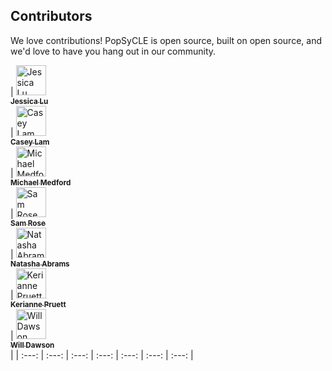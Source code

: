## Contributors

We love contributions! PopSyCLE is open source,
built on open source, and we'd love to have you hang out in our community.

<!-- ALL-CONTRIBUTORS-LIST:START - Do not remove or modify this section -->
<!-- prettier-ignore -->
| [<img src="https://avatars0.githubusercontent.com/u/1459392" width="48px;" alt="Jessica Lu"/><br /><sub><b>Jessica Lu</b></sub>](https://github.com/jluastro)<br /> 
| [<img src="https://avatars1.githubusercontent.com/u/31839166" width="48px;" alt="Casey Lam"/><br /><sub><b>Casey Lam</b></sub>](https://github.com/caseylam)<br /> 
| [<img src="https://avatars3.githubusercontent.com/u/12001188?s=460&u=5a23ecfbee6274c0368f7993353719ff2ec6e7bb" width="48px;" alt="Michael Medford"/><br /><sub><b>Michael Medford</b></sub>](https://github.com/MichaelMedford)<br /> 
| [<img src="https://avatars2.githubusercontent.com/u/58865295?s=460&v=4" width="48px;" alt="Sam Rose"/><br /><sub><b>Sam Rose</b></sub>](https://github.com/samrose30)<br /> | [<img src="https://www.nsabrams.com/images/Natasha.jpeg" width="48px;" alt="Natasha Abrams"/><br /><sub><b>Natasha Abrams</b></sub>](https://www.nsabrams.com/)<br /> 
| [<img src="https://avatars1.githubusercontent.com/u/27032156?s=460&v=4" width="48px;" alt="Kerianne Pruett"/><br /><sub><b>Kerianne Pruett</b></sub>](https://github.com/Kerianne28)<br /> 
| [<img src="https://people.llnl.gov/sites/default/files/styles/medium/public/img/dawson29.png?itok=4raoUpPa" width="48px;" alt="Will Dawson"/><br /><sub><b>Will Dawson</b></sub>](http://www.dawsonresearch.com/)<br /> |
| :---: | :---: | :---: | :---: | :---: | :---: | :---: |
<!-- ALL-CONTRIBUTORS-LIST:END -->
